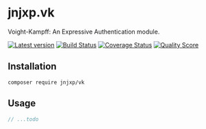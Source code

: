 # jnjxp.vk
Voight-Kampff: An Expressive Authentication module.

[![Latest version][ico-version]][link-packagist]
[![Build Status][ico-travis]][link-travis]
[![Coverage Status][ico-scrutinizer]][link-scrutinizer]
[![Quality Score][ico-code-quality]][link-code-quality]

## Installation
```
composer require jnjxp/vk
```

## Usage
```php
// ...todo
```


[ico-version]: https://img.shields.io/packagist/v/jnjxp/vk.svg?style=flat-square
[ico-travis]: https://img.shields.io/travis/jnjxp/jnjxp.vk/master.svg?style=flat-square
[ico-scrutinizer]: https://img.shields.io/scrutinizer/coverage/g/jnjxp/jnjxp.vk.svg?style=flat-square
[ico-code-quality]: https://img.shields.io/scrutinizer/g/jnjxp/jnjxp.vk.svg?style=flat-square

[link-packagist]: https://packagist.org/packages/jnjxp/vk
[link-travis]: https://travis-ci.org/jnjxp/jnjxp.vk
[link-scrutinizer]: https://scrutinizer-ci.com/g/jnjxp/jnjxp.vk
[link-code-quality]: https://scrutinizer-ci.com/g/jnjxp/jnjxp.vk
